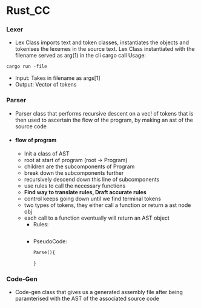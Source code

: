 # Rust_CC

### Lexer

- Lex Class imports text and token classes, instantiates the objects and
tokenises the lexemes in the source text. Lex Class instantiated with the filename served as arg(1) in the cli cargo call
Usage:

```markdown
cargo run -file 
```

- Input: Takes in filename as args[1]
- Output: Vector of tokens

### Parser

- Parser class that performs recursive descent on a vec! of tokens that is then used to ascertain the flow of the program, by making an ast of the source code 
- #### flow of program 
    - Init a class of AST 
    - root at start of program (root -> Program)
    - children are the subcomponents of Program
    - break down the subcomponents further
    - recursively descend down this line of subcomponents
    - use rules to call the necessary functions
    - **Find way to translate rules, Draft accurate rules**
    - control keeps going down until we find terminal tokens
    - two types of tokens, they either call a function or return a ast node obj
    - each call to a function eventually will return an AST object 
        - Rules:
            ```markdown
            
            ```
        - PseudoCode:
            ```markdown
            Parse(){

            }
            ```


### Code-Gen
- Code-gen class that gives us a generated assembly file after being paramterised with the AST of the associated source code